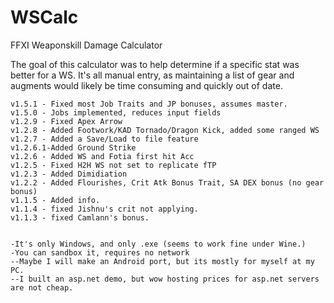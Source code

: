 # WSCalc
FFXI Weaponskill Damage Calculator

The goal of this calculator was to help determine if a specific stat was better for a WS. It's all manual entry, as maintaining a list of gear and augments would likely be time consuming and quickly out of date.
    
    v1.5.1 - Fixed most Job Traits and JP bonuses, assumes master.
    v1.5.0 - Jobs implemented, reduces input fields
    v1.2.9 - Fixed Apex Arrow
    v1.2.8 - Added Footwork/KAD Tornado/Dragon Kick, added some ranged WS
    v1.2.7 - Added a Save/Load to file feature
    v1.2.6.1-Added Ground Strike
    v1.2.6 - Added WS and Fotia first hit Acc
    v1.2.5 - Fixed H2H WS not set to replicate fTP
    v1.2.3 - Added Dimidiation
    v1.2.2 - Added Flourishes, Crit Atk Bonus Trait, SA DEX bonus (no gear bonus)
    v1.1.5 - Added info.
    v1.1.4 - fixed Jishnu's crit not applying.
    v1.1.3 - fixed Camlann's bonus.
    
    
    -It's only Windows, and only .exe (seems to work fine under Wine.)
    -You can sandbox it, requires no network
    --Maybe I will make an Android port, but its mostly for myself at my PC.
    --I built an asp.net demo, but wow hosting prices for asp.net servers are not cheap.

